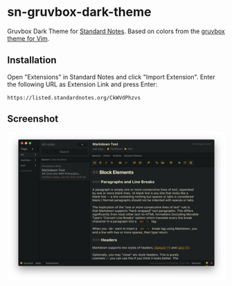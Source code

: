 # sn-gruvbox-dark-theme

Gruvbox Dark Theme for [Standard Notes](https://standardnotes.org/). Based on colors from the [gruvbox theme for Vim](https://github.com/morhetz/gruvbox).

## Installation

Open "Extensions" in Standard Notes and click "Import Extension". Enter the following URL as Extension Link and press Enter:

```
https://listed.standardnotes.org/CkWVdPhzvs
```

## Screenshot

![Gruvbox Dark Theme for Standard Notes](preview.png)
